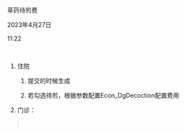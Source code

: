 草药待煎费

2023年4月27日

11:22

 

1.  住院

    1.  提交的时候生成

    2.  若勾选待煎，根据参数配置Econ_DgDecoction配置费用

2.  门诊：

>  
